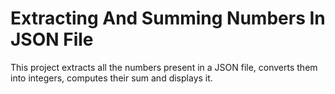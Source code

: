 # Extracting And Summing Numbers In JSON File
This project extracts all the numbers present in a JSON file, converts them into integers, computes their sum and displays it.
